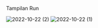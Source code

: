 Tampilan Run

![2022-10-22 (2)](https://user-images.githubusercontent.com/106325779/197346256-bc8c188d-2445-49b6-8cca-0bc66df52a27.png)
![2022-10-22 (1)](https://user-images.githubusercontent.com/106325779/197346257-58caeadd-b7ad-40e0-a3bb-a8eaabf16295.png)
